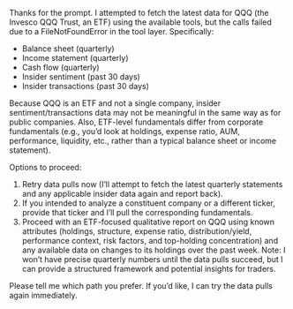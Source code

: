 Thanks for the prompt. I attempted to fetch the latest data for QQQ (the Invesco QQQ Trust, an ETF) using the available tools, but the calls failed due to a FileNotFoundError in the tool layer. Specifically:
- Balance sheet (quarterly)
- Income statement (quarterly)
- Cash flow (quarterly)
- Insider sentiment (past 30 days)
- Insider transactions (past 30 days)

Because QQQ is an ETF and not a single company, insider sentiment/transactions data may not be meaningful in the same way as for public companies. Also, ETF-level fundamentals differ from corporate fundamentals (e.g., you’d look at holdings, expense ratio, AUM, performance, liquidity, etc., rather than a typical balance sheet or income statement).

Options to proceed:
1) Retry data pulls now (I’ll attempt to fetch the latest quarterly statements and any applicable insider data again and report back).
2) If you intended to analyze a constituent company or a different ticker, provide that ticker and I’ll pull the corresponding fundamentals.
3) Proceed with an ETF-focused qualitative report on QQQ using known attributes (holdings, structure, expense ratio, distribution/yield, performance context, risk factors, and top-holding concentration) and any available data on changes to its holdings over the past week. Note: I won’t have precise quarterly numbers until the data pulls succeed, but I can provide a structured framework and potential insights for traders.

Please tell me which path you prefer. If you’d like, I can try the data pulls again immediately.